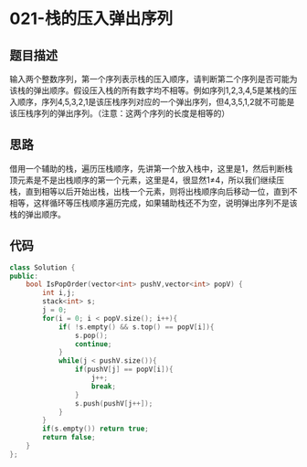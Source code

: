 # 021-栈的压入弹出序列



## 题目描述

输入两个整数序列，第一个序列表示栈的压入顺序，请判断第二个序列是否可能为该栈的弹出顺序。假设压入栈的所有数字均不相等。例如序列1,2,3,4,5是某栈的压入顺序，序列4,5,3,2,1是该压栈序列对应的一个弹出序列，但4,3,5,1,2就不可能是该压栈序列的弹出序列。（注意：这两个序列的长度是相等的）



## 思路

借用一个辅助的栈，遍历压栈顺序，先讲第一个放入栈中，这里是1，然后判断栈顶元素是不是出栈顺序的第一个元素，这里是4，很显然1≠4，所以我们继续压栈，直到相等以后开始出栈，出栈一个元素，则将出栈顺序向后移动一位，直到不相等，这样循环等压栈顺序遍历完成，如果辅助栈还不为空，说明弹出序列不是该栈的弹出顺序。  



## 代码

```c++
class Solution {
public:
    bool IsPopOrder(vector<int> pushV,vector<int> popV) {
        int i,j;
        stack<int> s;
        j = 0;
        for(i = 0; i < popV.size(); i++){
            if( !s.empty() && s.top() == popV[i]){
                s.pop();
                continue;
            }
            while(j < pushV.size()){
                if(pushV[j] == popV[i]){
                    j++;
                    break;
                }
                s.push(pushV[j++]);
            }
        }
        if(s.empty()) return true;
        return false;
    }
};
```

